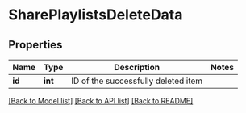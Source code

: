 # SharePlaylistsDeleteData

## Properties
Name | Type | Description | Notes
------------ | ------------- | ------------- | -------------
**id** | **int** | ID of the successfully deleted item | 

[[Back to Model list]](../README.md#documentation-for-models) [[Back to API list]](../README.md#documentation-for-api-endpoints) [[Back to README]](../README.md)


